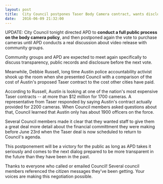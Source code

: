 ```yaml
---
layout: post
title:  City Council postpones Taser Body Camera contract, wants disclosure
date:   2016-06-09 21:32:00
---
```

UPDATE: City Council tonight directed APD to <b>conduct a full public process on the body camera policy</b>, and then postponed again the vote to purchase cameras until APD conducts a real discussion about video release with community groups.

Community groups and APD are expected to meet again specifically to discuss transparency, public records and disclosure before the next vote.

Meanwhile, Debbie Russell, long time Austin police accountability activist shook up the room when she presented Council with a comparison of the cost of Austin's proposed Taser contract to the cost other cities have paid.

According to Russell, Austin is looking at one of the nation's most expensive Taser contracts -- at more than $12 million for 1700 cameras. A representative from Taser responded by saying Austin's contract actually provided for 2200 cameras. When Council members asked questions about that, Council learned that Austin only has about 1900 officers on the force.

Several Council members made it clear that they wanted staff to give them a great deal more detail about the financial committment they were making before June 23rd when the Taser deal is now scheduled to return to Council's agenda.

This postponement will be a victory for the public as long as APD takes it seriously and comes to the next dialog prepared to be more transparent in the future than they have been in the past.

Thanks to everyone who called or emailed Council! Several council members referenced the citizen messages they've been getting. Your voices are making this negotiation possible.
